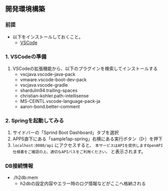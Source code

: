 ## 開発環境構築
### 前提
- 以下をインストールしておくこと。
  - [VSCode](https://code.visualstudio.com/download)

### 1. VSCodeの準備
1. VSCodeの拡張機能から、以下のプラグインを検索してインストールする
   - vscjava.vscode-java-pack
   - vmware.vscode-boot-dev-pack
   - vscjava.vscode-gradle
   - shardulm94.trailing-spaces
   - christian-kohler.path-intellisense
   - MS-CEINTL.vscode-language-pack-ja
   - aaron-bond.better-comment

### 2. Springを起動してみる
1. サイドバーの「Sprind Boot Dashboard」タブを選択
2. APPS直下にある「sample1ap-spring」右横にある実行ボタン（▷）を押下
3. `localhost:8080/api` にアクセスすると、 `本サービスはAPIを提供しますOpenAPI仕様書をご確認の上、適切なAPIパスをご利用ください。` と表示されます。

### DB接続情報

- ./h2db:mem
  - h2dbの設定内容やエラー時のログ情報などがここへ格納される